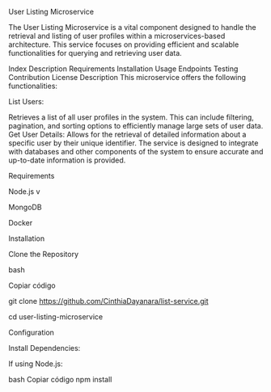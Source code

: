 User Listing Microservice

The User Listing Microservice is a vital component designed to handle the retrieval and listing of user profiles within a microservices-based architecture. This service focuses on providing efficient and scalable functionalities for querying and retrieving user data.

Index
Description
Requirements
Installation
Usage
Endpoints
Testing
Contribution
License
Description
This microservice offers the following functionalities:

List Users:

Retrieves a list of all user profiles in the system. This can include filtering, pagination, and sorting options to efficiently manage large sets of user data.
Get User Details: Allows for the retrieval of detailed information about a specific user by their unique identifier.
The service is designed to integrate with databases and other components of the system to ensure accurate and up-to-date information is provided.

Requirements

Node.js v

MongoDB 

Docker 

Installation

Clone the Repository

bash

Copiar código

git clone https://github.com/CinthiaDayanara/list-service.git

cd user-listing-microservice

Configuration

Install Dependencies:

If using Node.js:

bash
Copiar código
npm install
